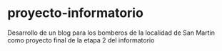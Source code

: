 # proyecto-informatorio

Desarrollo de un blog para los bomberos de la localidad de San Martin como proyecto final de la etapa 2 del informatorio

